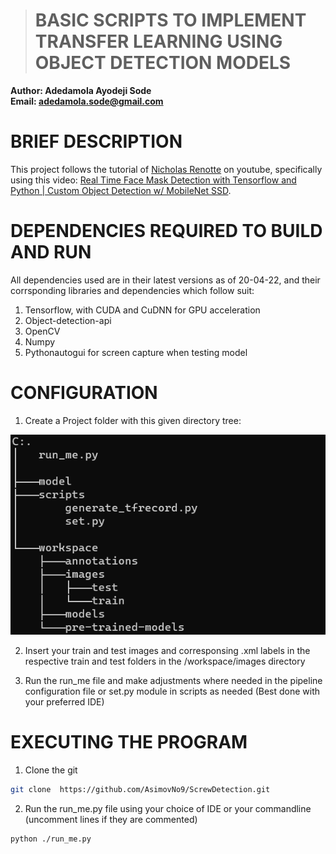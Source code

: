 ># BASIC SCRIPTS TO IMPLEMENT TRANSFER LEARNING USING OBJECT DETECTION MODELS

**Author: Adedamola Ayodeji Sode**   
**Email: adedamola.sode@gmail.com**

# BRIEF DESCRIPTION 
This project follows the tutorial of <a href = "https://www.youtube.com/channel/UCHXa4OpASJEwrHrLeIzw7Yg">Nicholas Renotte</a> on youtube, specifically using this video: <a href ="https://www.youtube.com/watch?v=IOI0o3Cxv9Q&ab_channel=NicholasRenotte">Real Time Face Mask Detection with Tensorflow and Python | Custom Object Detection w/ MobileNet SSD</a>.

# DEPENDENCIES REQUIRED TO BUILD AND RUN
All dependencies used are in their latest versions as of 20-04-22, and their corrsponding libraries and dependencies which follow suit:
1. Tensorflow, with CUDA and CuDNN for GPU acceleration
2. Object-detection-api
3. OpenCV
4. Numpy
5. Pythonautogui for screen capture when testing model

# CONFIGURATION
1. Create a Project folder with this given directory tree:

<img src="/images/directory.png" alt="directory tree" width="" height="">

2. Insert your train and test images and corresponsing .xml labels in the respective train and test folders in the /workspace/images directory

3. Run the run_me file and make adjustments where needed in the pipeline configuration file or set.py module in scripts as needed (Best done with your preferred IDE)

# EXECUTING THE PROGRAM

1. Clone the git 
```bash
git clone  https://github.com/AsimovNo9/ScrewDetection.git
```
2. Run the run_me.py file using your choice of IDE or your commandline (uncomment lines if they are commented) 
```bash
python ./run_me.py
```




